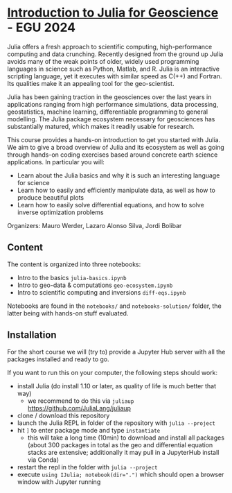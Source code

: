 # [Introduction to Julia for Geoscience](https://meetingorganizer.copernicus.org/EGU24/session/49443) - EGU 2024

Julia offers a fresh approach to scientific computing, high-performance computing and data crunching. Recently designed from the ground up Julia avoids many of the weak points of older, widely used programming languages in science such as Python, Matlab, and R. Julia is an interactive scripting language, yet it executes with similar speed as C(++) and Fortran. Its qualities make it an appealing tool for the geo-scientist.

Julia has been gaining traction in the geosciences over the last years in applications ranging from high performance simulations, data processing, geostatistics, machine learning, differentiable programming to general modelling. The Julia package ecosystem necessary for geosciences has substantially matured, which makes it readily usable for research.

This course provides a hands-on introduction to get you started with Julia. We aim to give a broad overview of Julia and its ecosystem as well as going through hands-on coding exercises based around concrete earth science applications. In particular you will:
- Learn about the Julia basics and why it is such an interesting language for science
- Learn how to easily and efficiently manipulate data, as well as how to produce beautiful plots
- Learn how to easily solve differential equations, and how to solve inverse optimization problems

Organizers: Mauro Werder, Lazaro Alonso Silva, Jordi Bolibar

## Content

The content is organized into three notebooks:
- Intro to the basics `julia-basics.ipynb`
- Intro to geo-data & computations `geo-ecosystem.ipynb`
- Intro to scientific computing and inversions `diff-eqs.ipynb`

Notebooks are found in the `notebooks/` and `notebooks-solution/`
folder, the latter being with hands-on stuff evaluated.

## Installation

For the short course we will (try to) provide a Jupyter Hub server
with all the packages installed and ready to go.

If you want to run this on your computer, the following steps should
work:

- install Julia (do install 1.10 or later, as quality of life is much
  better that way)
  - we recommend to do this via `juliaup` https://github.com/JuliaLang/juliaup
- clone / download this repository
- launch the Julia REPL in folder of the repository with `julia --project`
- hit `]` to enter package mode and type `instantiate`
  - this will take a long time (10min) to download and install all
    packages (about 300 packages in total as the geo and differential
    equation stacks are extensive; additionally it may pull in a
    JupyterHub install via Conda)
- restart the repl in the folder with `julia --project`
- execute `using IJulia; notebook(dir=".")` which should open a
  browser window with Jupyter running
